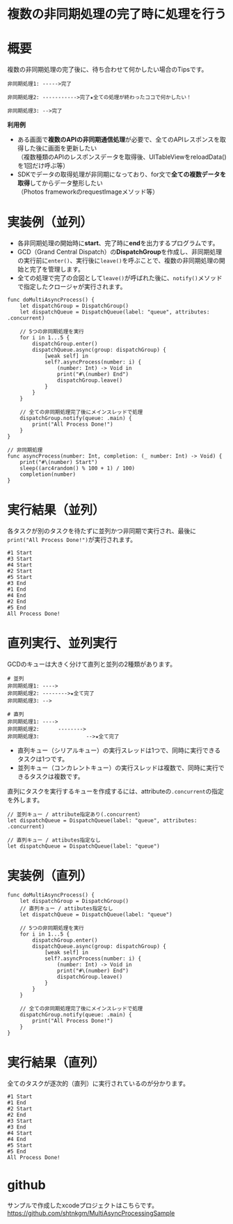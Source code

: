 # 複数の非同期処理の完了時に処理を行う
# 概要
複数の非同期処理の完了後に、待ち合わせて何かしたい場合のTipsです。

```sh:イメージ
非同期処理1: ----->完了

非同期処理2: ----------->完了★全ての処理が終わったココで何かしたい！

非同期処理3: -->完了
```

**利用例**

 - ある画面で**複数のAPIの非同期通信処理**が必要で、全てのAPIレスポンスを取得した後に画面を更新したい<br>（複数種類のAPIのレスポンスデータを取得後、UITableViewをreloadData()を1回だけ呼ぶ等）
 - SDKでデータの取得処理が非同期になっており、for文で**全ての複数データを取得**してからデータ整形したい<br>（Photos frameworkのrequestImageメソッド等）

# 実装例（並列）
 - 各非同期処理の開始時に**start**、完了時に**end**を出力するプログラムです。
 - GCD（Grand Central Dispatch）の**DispatchGroup**を作成し、非同期処理の実行前に`enter()`、実行後に`leave()`を呼ぶことで、複数の非同期処理の開始と完了を管理します。
 - 全ての処理で完了の合図として`leave()`が呼ばれた後に、`notify()`メソッドで指定したクロージャが実行されます。

``` swift:実装例（並列）
func doMultiAsyncProcess() {
    let dispatchGroup = DispatchGroup()    
    let dispatchQueue = DispatchQueue(label: "queue", attributes: .concurrent)
    
    // 5つの非同期処理を実行
    for i in 1...5 {
        dispatchGroup.enter()
        dispatchQueue.async(group: dispatchGroup) {
            [weak self] in
            self?.asyncProcess(number: i) {
                (number: Int) -> Void in
                print("#\(number) End")
                dispatchGroup.leave()
            }
        }
    }
    
    // 全ての非同期処理完了後にメインスレッドで処理
    dispatchGroup.notify(queue: .main) {
        print("All Process Done!")
    }
}

// 非同期処理
func asyncProcess(number: Int, completion: (_ number: Int) -> Void) {
    print("#\(number) Start")
    sleep((arc4random() % 100 + 1) / 100)
    completion(number)
}
```

# 実行結果（並列）
各タスクが別のタスクを待たずに並列かつ非同期で実行され、最後に`print("All Process Done!")`が実行されます。

```:実行結果（並列）
#1 Start
#3 Start
#4 Start
#2 Start
#5 Start
#3 End
#1 End
#4 End
#2 End
#5 End
All Process Done!
```

# 直列実行、並列実行
GCDのキューは大きく分けて直列と並列の2種類があります。

```sh:イメージ
# 並列
非同期処理1: ---->
非同期処理2: -------->★全て完了
非同期処理3: -->

# 直列
非同期処理1: ---->
非同期処理2:      -------->
非同期処理3:               -->★全て完了

```
 - 直列キュー（シリアルキュー）の実行スレッドは1つで、同時に実行できるタスクは1つです。
 - 並列キュー（コンカレントキュー）の実行スレッドは複数で、同時に実行できるタスクは複数です。

直列にタスクを実行するキューを作成するには、attributeの`.concurrent`の指定を外します。

```swift:直列、並列キューの指定方法
// 並列キュー / attribute指定あり(.concurrent）
let dispatchQueue = DispatchQueue(label: "queue", attributes: .concurrent)

// 直列キュー / attibutes指定なし
let dispatchQueue = DispatchQueue(label: "queue")
```

# 実装例（直列）

```swift:実装例（直列）
func doMultiAsyncProcess() {
    let dispatchGroup = DispatchGroup()
    // 直列キュー / attibutes指定なし
    let dispatchQueue = DispatchQueue(label: "queue")

    // 5つの非同期処理を実行    
    for i in 1...5 {
        dispatchGroup.enter()
        dispatchQueue.async(group: dispatchGroup) {
            [weak self] in
            self?.asyncProcess(number: i) {
                (number: Int) -> Void in
                print("#\(number) End")
                dispatchGroup.leave()
            }
        }
    }
    
    // 全ての非同期処理完了後にメインスレッドで処理
    dispatchGroup.notify(queue: .main) {
        print("All Process Done!")
    }
}
```

# 実行結果（直列）
全てのタスクが逐次的（直列）に実行されているのが分かります。

```:実行結果（直列）
#1 Start
#1 End
#2 Start
#2 End
#3 Start
#3 End
#4 Start
#4 End
#5 Start
#5 End
All Process Done!
```

# github
サンプルで作成したxcodeプロジェクトはこちらです。
https://github.com/shtnkgm/MultiAsyncProcessingSample

